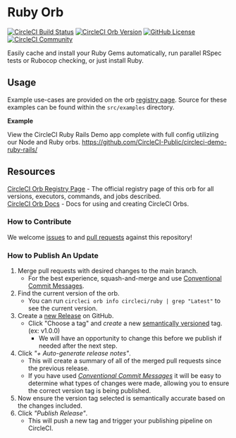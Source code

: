 # Ruby Orb
[![CircleCI Build Status](https://circleci.com/gh/CircleCI-Public/ruby-orb.svg?style=shield "CircleCI Build Status")](https://circleci.com/gh/CircleCI-Public/ruby-orb) [![CircleCI Orb Version](https://badges.circleci.com/orbs/circleci/ruby.svg)](https://circleci.com/orbs/registry/orb/circleci/ruby) [![GitHub License](https://img.shields.io/badge/license-MIT-lightgrey.svg)](https://raw.githubusercontent.com/CircleCI-Public/ruby-orb/master/LICENSE) [![CircleCI Community](https://img.shields.io/badge/community-CircleCI%20Discuss-343434.svg)](https://discuss.circleci.com/c/ecosystem/orbs)

Easily cache and install your Ruby Gems automatically, run parallel RSpec tests or Rubocop checking, or just install Ruby.


## Usage

Example use-cases are provided on the orb [registry page](https://circleci.com/orbs/registry/orb/circleci/ruby#usage-examples). Source for these examples can be found within the `src/examples` directory.

**Example**

View the CircleCI Ruby Rails Demo app complete with full config utilizing our Node and Ruby orbs.
https://github.com/CircleCI-Public/circleci-demo-ruby-rails/


## Resources

[CircleCI Orb Registry Page](https://circleci.com/orbs/registry/orb/circleci/ruby) - The official registry page of this orb for all versions, executors, commands, and jobs described.  
[CircleCI Orb Docs](https://circleci.com/docs/2.0/orb-intro/#section=configuration) - Docs for using and creating CircleCI Orbs.  

### How to Contribute

We welcome [issues](https://github.com/CircleCI-Public/ruby-orb/issues) to and [pull requests](https://github.com/CircleCI-Public/ruby-orb/pulls) against this repository!

### How to Publish An Update
1. Merge pull requests with desired changes to the main branch.
    - For the best experience, squash-and-merge and use [Conventional Commit Messages](https://conventionalcommits.org/).
2. Find the current version of the orb.
    - You can run `circleci orb info circleci/ruby | grep "Latest"` to see the current version.
3. Create a [new Release](https://github.com/CircleCI-Public/ruby-orb/releases/new) on GitHub.
    - Click "Choose a tag" and _create_ a new [semantically versioned](http://semver.org/) tag. (ex: v1.0.0)
      - We will have an opportunity to change this before we publish if needed after the next step.
4.  Click _"+ Auto-generate release notes"_.
    - This will create a summary of all of the merged pull requests since the previous release.
    - If you have used _[Conventional Commit Messages](https://conventionalcommits.org/)_ it will be easy to determine what types of changes were made, allowing you to ensure the correct version tag is being published.
5. Now ensure the version tag selected is semantically accurate based on the changes included.
6. Click _"Publish Release"_.
    - This will push a new tag and trigger your publishing pipeline on CircleCI.
